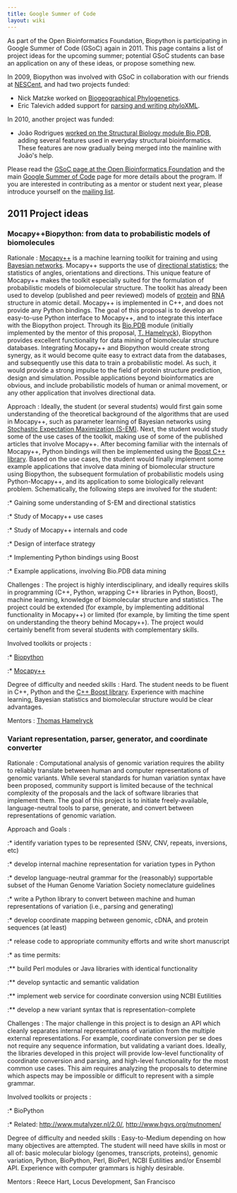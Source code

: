 ```yaml
---
title: Google Summer of Code
layout: wiki
---
```


As part of the Open Bioinformatics Foundation, Biopython is
participating in Google Summer of Code (GSoC) again in 2011. This page
contains a list of project ideas for the upcoming summer; potential GSoC
students can base an application on any of these ideas, or propose
something new.

In 2009, Biopython was involved with GSoC in collaboration with our
friends at
[NESCent](https://www.nescent.org/wg_phyloinformatics/Main_Page), and
had two projects funded:

-   Nick Matzke worked on [Biogeographical
    Phylogenetics](https://www.nescent.org/wg_phyloinformatics/Phyloinformatics_Summer_of_Code_2009#Biogeographical_Phylogenetics_for_BioPython).
-   Eric Talevich added support for [parsing and writing
    phyloXML](https://www.nescent.org/wg_phyloinformatics/Phyloinformatics_Summer_of_Code_2009#Biopython_support_for_parsing_and_writing_phyloXML).

In 2010, another project was funded:

-   João Rodrigues [worked on the Structural Biology module
    Bio.PDB](GSOC2010_Joao "wikilink"), adding several features used in
    everyday structural bioinformatics. These features are now gradually
    being merged into the mainline with João's help.

Please read the [GSoC page at the Open Bioinformatics
Foundation](http://www.open-bio.org/wiki/Google_Summer_of_Code) and the
main [Google Summer of Code](http://code.google.com/soc) page for more
details about the program. If you are interested in contributing as a
mentor or student next year, please introduce yourself on the [mailing
list](http://biopython.org/wiki/Mailing_lists).

2011 Project ideas
------------------

### Mocapy++Biopython: from data to probabilistic models of biomolecules

Rationale : [Mocapy++](http://sourceforge.net/projects/mocapy/) is a machine learning toolkit for training and using [Bayesian networks](http://en.wikipedia.org/wiki/Bayesian_network). Mocapy++ supports the use of [directional statistics](http://en.wikipedia.org/wiki/Directional_statistics); the statistics of angles, orientations and directions. This unique feature of Mocapy++ makes the toolkit especially suited for the formulation of probabilistic models of biomolecular structure. The toolkit has already been used to develop (published and peer reviewed) models of [protein](http://www.pnas.org/content/105/26/8932.abstract?etoc) and [RNA](http://www.ploscompbiol.org/article/info%3Adoi%2F10.1371%2Fjournal.pcbi.1000406) structure in atomic detail. Mocapy++ is implemented in C++, and does not provide any Python bindings. The goal of this proposal is to develop an easy-to-use Python interface to Mocapy++, and to integrate this interface with the Biopython project. Through its [Bio.PDB](http://biopython.org/DIST/docs/cookbook/biopdb_faq.pdf) module (initially implemented by the mentor of this proposal, [T. Hamelryck](http://www.binf.ku.dk/research/structural_bioinformatics/)), Biopython provides excellent functionality for data mining of biomolecular structure databases. Integrating Mocapy++ and Biopython would create strong synergy, as it would become quite easy to extract data from the databases, and subsequently use this data to train a probabilistic model. As such, it would provide a strong impulse to the field of protein structure prediction, design and simulation. Possible applications beyond bioinformatics are obvious, and include probabilistic models of human or animal movement, or any other application that involves directional data.  

<!-- -->

Approach : Ideally, the student (or several students) would first gain some understanding of the theoretical background of the algorithms that are used in Mocapy++, such as parameter learning of Bayesian networks using [Stochastic Expectation Maximization (S-EM)](http://en.wikipedia.org/wiki/Expectation-maximization_algorithm). Next, the student would study some of the use cases of the toolkit, making use of some of the published articles that involve Mocapy++. After becoming familiar with the internals of Mocapy++, Python bindings will then be implemented using the [Boost C++ library](http://www.boost.org). Based on the use cases, the student would finally implement some example applications that involve data mining of biomolecular structure using Biopython, the subsequent formulation of probabilistic models using Python-Mocapy++, and its application to some biologically relevant problem. Schematically, the following steps are involved for the student:  

:\* Gaining some understanding of S-EM and directional statistics

:\* Study of Mocapy++ use cases

:\* Study of Mocapy++ internals and code

:\* Design of interface strategy

:\* Implementing Python bindings using Boost

:\* Example applications, involving Bio.PDB data mining

Challenges : The project is highly interdisciplinary, and ideally requires skills in programming (C++, Python, wrapping C++ libraries in Python, Boost), machine learning, knowledge of biomolecular structure and statistics. The project could be extended (for example, by implementing additional functionality in Mocapy++) or limited (for example, by limiting the time spent on understanding the theory behind Mocapy++). The project would certainly benefit from several students with complementary skills.  

<!-- -->

Involved toolkits or projects :  

:\* [Biopython](http://biopython.org/wiki/Main_Page)

:\* [Mocapy++](http://sourceforge.net/projects/mocapy/)

Degree of difficulty and needed skills : Hard. The student needs to be fluent in C++, Python and the [C++ Boost library](http://www.boost.org). Experience with machine learning, Bayesian statistics and biomolecular structure would be clear advantages.  

<!-- -->

Mentors : [Thomas Hamelryck](http://www.binf.ku.dk/research/structural_bioinformatics/)  

### Variant representation, parser, generator, and coordinate converter

Rationale : Computational analysis of genomic variation requires the ability to reliably translate between human and computer representations of genomic variants. While several standards for human variation syntax have been proposed, community support is limited because of the technical complexity of the proposals and the lack of software libraries that implement them. The goal of this project is to initiate freely-available, language-neutral tools to parse, generate, and convert between representations of genomic variation.  

<!-- -->

Approach and Goals :  

:\* identify variation types to be represented (SNV, CNV, repeats,
inversions, etc)

:\* develop internal machine representation for variation types in
Python

:\* develop language-neutral grammar for the (reasonably) supportable
subset of the Human Genome Variation Society nomeclature guidelines

:\* write a Python library to convert between machine and human
representations of variation (i.e., parsing and generating)

:\* develop coordinate mapping between genomic, cDNA, and protein
sequences (at least)

:\* release code to appropriate community efforts and write short
manuscript

:\* as time permits:

:\*\* build Perl modules or Java libraries with identical functionality

:\*\* develop syntactic and semantic validation

:\*\* implement web service for coordinate conversion using NCBI
Eutilities

:\*\* develop a new variant syntax that is representation-complete

Challenges : The major challenge in this project is to design an API which cleanly separates internal representations of variation from the multiple external representations. For example, coordinate conversion per se does not require any sequence information, but validating a variant does. Ideally, the libraries developed in this project will provide low-level functionality of coordinate conversion and parsing, and high-level functionality for the most common use cases. This aim requires analyzing the proposals to determine which aspects may be impossible or difficult to represent with a simple grammar.  

<!-- -->

Involved toolkits or projects :  

:\* BioPython

:\* Related: <http://www.mutalyzer.nl/2.0/>,
<http://www.hgvs.org/mutnomen/>

Degree of difficulty and needed skills : Easy-to-Medium depending on how many objectives are attempted. The student will need have skills in most or all of: basic molecular biology (genomes, transcripts, proteins), genomic variation, Python, BioPython, Perl, BioPerl, NCBI Eutilities and/or Ensembl API. Experience with computer grammars is highly desirable.  

<!-- -->

Mentors : Reece Hart, Locus Development, San Francisco  


